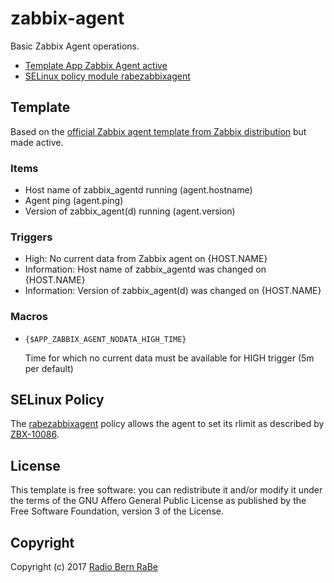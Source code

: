 # zabbix-agent

Basic Zabbix Agent operations.

* [Template App Zabbix Agent active](Template_App_Zabbix_Agent_active.xml)
* [SELinux policy module rabezabbixagent](selinux/rabezabbixagent.te)

## Template
Based on the [official Zabbix agent template from Zabbix distribution](https://share.zabbix.com/official-templates/applications/zabbix-agent) but made active.

### Items

* Host name of zabbix_agentd running (agent.hostname)
* Agent ping (agent.ping)
* Version of zabbix_agent(d) running (agent.version)

### Triggers

* High: No current data from Zabbix agent on {HOST.NAME}
* Information: Host name of zabbix_agentd was changed on {HOST.NAME}
* Information: Version of zabbix_agent(d) was changed on {HOST.NAME}

### Macros

* `{$APP_ZABBIX_AGENT_NODATA_HIGH_TIME}`

  Time for which no current data must be available for HIGH trigger (5m per default)

## SELinux Policy

The [rabezabbixagent](selinux/rabezabbixagent.te) policy allows the agent to set its rlimit
as described by [ZBX-10086](https://support.zabbix.com/browse/ZBX-10086).

## License
This template is free software: you can redistribute it and/or modify it under
the terms of the GNU Affero General Public License as published by the Free
Software Foundation, version 3 of the License.

## Copyright
Copyright (c) 2017 [Radio Bern RaBe](http://www.rabe.ch)
